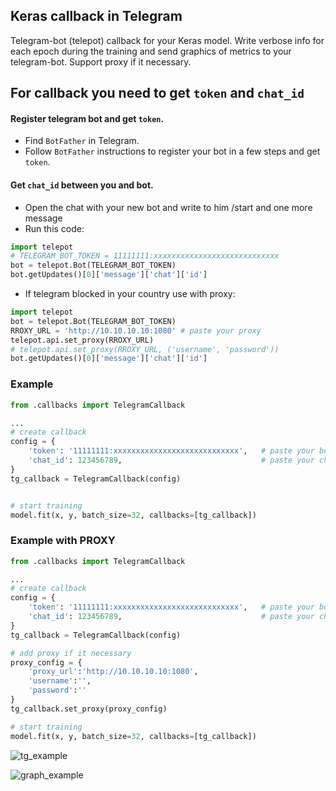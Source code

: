 ## Keras callback in Telegram
Telegram-bot (telepot) callback for your Keras model.
Write verbose info for each epoch during the training and send graphics of metrics to your telegram-bot.
Support proxy if it necessary.  


## For callback you need to get `token` and `chat_id`

#### Register telegram bot and get `token`.  
 - Find `BotFather` in Telegram.
 - Follow `BotFather` instructions to register your bot in a few steps and get `token`.

#### Get `chat_id` between you and bot.
 - Open the chat with your new bot and write to him /start and one more message
 - Run this code:

```python
import telepot
# TELEGRAM_BOT_TOKEN = 11111111:xxxxxxxxxxxxxxxxxxxxxxxxxxxx
bot = telepot.Bot(TELEGRAM_BOT_TOKEN)
bot.getUpdates()[0]['message']['chat']['id']
```

 - If telegram blocked in your country use with proxy:
```python
import telepot
bot = telepot.Bot(TELEGRAM_BOT_TOKEN)
RROXY_URL = 'http://10.10.10.10:1080' # paste your proxy
telepot.api.set_proxy(RROXY_URL)
# telepot.api.set_proxy(RROXY_URL, ('username', 'password')) 
bot.getUpdates()[0]['message']['chat']['id']
```


### Example
```python
from .callbacks import TelegramCallback

...
# create callback
config = {
    'token': '11111111:xxxxxxxxxxxxxxxxxxxxxxxxxxxx',   # paste your bot token
    'chat_id': 123456789,                               # paste your chat_id
}
tg_callback = TelegramCallback(config)


# start training
model.fit(x, y, batch_size=32, callbacks=[tg_callback])
```

### Example with PROXY
```python
from .callbacks import TelegramCallback

...
# create callback
config = {
    'token': '11111111:xxxxxxxxxxxxxxxxxxxxxxxxxxxx',   # paste your bot token
    'chat_id': 123456789,                               # paste your chat_id
}
tg_callback = TelegramCallback(config)

# add proxy if it necessary
proxy_config = {
    'proxy_url':'http://10.10.10.10:1080',
    'username':'',
    'password':''
}
tg_callback.set_proxy(proxy_config)

# start training
model.fit(x, y, batch_size=32, callbacks=[tg_callback])
```
![tg_example](https://github.com/bulatza/keras_telegram_callbacks/blob/master/images/telegram_example.png)

![graph_example](https://github.com/bulatza/keras_telegram_callbacks/blob/master/images/graphics.png)
